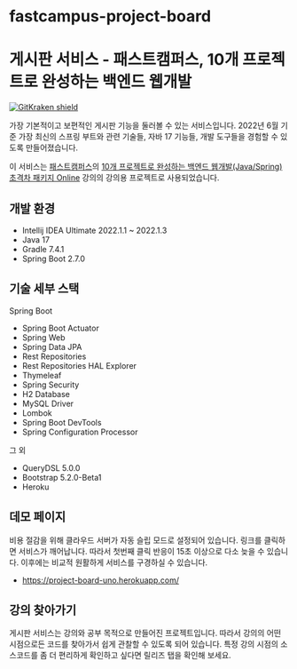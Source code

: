 # fastcampus-project-board

# 게시판 서비스 - 패스트캠퍼스, 10개 프로젝트로 완성하는 백엔드 웹개발

[![GitKraken shield](https://img.shields.io/badge/GitKraken-Legendary%20Git%20Tools-teal?style=plastic&logo=gitkraken)](http://gitkraken.link/uno)

가장 기본적이고 보편적인 게시판 기능을 둘러볼 수 있는 서비스입니다. 2022년 6월 기준 가장 최신의 스프링 부트와 관련 기술들, 자바 17 기능들, 개발 도구들을 경험할 수 있도록 만들어졌습니다.

이 서비스는 [패스트캠퍼스](https://fastcampus.co.kr/)의 [10개 프로젝트로 완성하는 백엔드 웹개발(Java/Spring) 초격차 패키지 Online](https://fastcampus.co.kr/dev_online_befinal) 강의의 강의용 프로젝트로 사용되었습니다.

## 개발 환경

* Intellij IDEA Ultimate 2022.1.1 ~ 2022.1.3
* Java 17
* Gradle 7.4.1
* Spring Boot 2.7.0

## 기술 세부 스택

Spring Boot

* Spring Boot Actuator
* Spring Web
* Spring Data JPA
* Rest Repositories
* Rest Repositories HAL Explorer
* Thymeleaf
* Spring Security
* H2 Database
* MySQL Driver
* Lombok
* Spring Boot DevTools
* Spring Configuration Processor

그 외

* QueryDSL 5.0.0
* Bootstrap 5.2.0-Beta1
* Heroku

## 데모 페이지

비용 절감을 위해 클라우드 서버가 자동 슬립 모드로 설정되어 있습니다. 링크를 클릭하면 서비스가 깨어납니다. 따라서 첫번째 클릭 반응이 15초 이상으로 다소 늦을 수 있습니다.
이후에는 비교적 원활하게 서비스를 구경하실 수 있습니다.

*  https://project-board-uno.herokuapp.com/

## 강의 찾아가기

게시판 서비스는 강의와 공부 목적으로 만들어진 프로젝트입니다.
따라서 강의의 어떤 시점으로든 코드를 찾아가서 쉽게 관찰할 수 있도록 되어 있습니다.
특정 강의 시점의 소스코드를 좀 더 편리하게 확인하고 싶다면 릴리즈 탭을 확인해 보세요.
